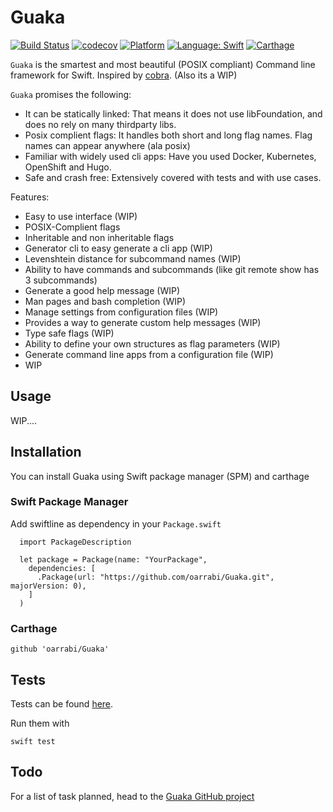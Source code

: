 # Guaka

[![Build Status](https://travis-ci.org/oarrabi/Guaka.svg?branch=master)](https://travis-ci.org/oarrabi/Guaka)
[![codecov](https://codecov.io/gh/oarrabi/Guaka/branch/master/graph/badge.svg)](https://codecov.io/gh/oarrabi/Guaka)
[![Platform](https://img.shields.io/badge/platform-osx-lightgrey.svg)](https://travis-ci.org/oarrabi/Guaka)
[![Language: Swift](https://img.shields.io/badge/language-swift-orange.svg)](https://travis-ci.org/oarrabi/Guaka)
[![Carthage](https://img.shields.io/badge/Carthage-compatible-4BC51D.svg?style=flat)](https://github.com/Carthage/Carthage)

`Guaka` is the smartest and most beautiful (POSIX compliant) Command line framework for Swift. Inspired by [cobra](https://github.com/spf13/cobra). 
(Also its a WIP)

`Guaka` promises the following:
- It can be statically linked: That means it does not use libFoundation, and does no rely on many thirdparty libs.
- Posix complient flags: It handles both short and long flag names. Flag names can appear anywhere (ala posix)
- Familiar with widely used cli apps: Have you used Docker, Kubernetes, OpenShift and Hugo. 
- Safe and crash free: Extensively covered with tests and with use cases.

Features:
- Easy to use interface (WIP)
- POSIX-Complient flags
- Inheritable and non inheritable flags
- Generator cli to easy generate a cli app (WIP)
- Levenshtein distance for subcommand names (WIP)
- Ability to have commands and subcommands (like git remote show has 3 subcommands)
- Generate a good help message (WIP)
- Man pages and bash completion (WIP)
- Manage settings from configuration files (WIP)
- Provides a way to generate custom help messages (WIP)
- Type safe flags (WIP)
- Ability to define your own structures as flag parameters (WIP)
- Generate command line apps from a configuration file (WIP)
- WIP

## Usage

WIP....


## Installation
You can install Guaka using Swift package manager (SPM) and carthage

### Swift Package Manager
Add swiftline as dependency in your `Package.swift`

```
  import PackageDescription

  let package = Package(name: "YourPackage",
    dependencies: [
      .Package(url: "https://github.com/oarrabi/Guaka.git", majorVersion: 0),
    ]
  )
```

### Carthage
    github 'oarrabi/Guaka'

## Tests
Tests can be found [here](https://github.com/oarrabi/Guaka/tree/master/Tests). 

Run them with 
```
swift test
```

## Todo

For a list of task planned, head to the [Guaka GitHub project](https://github.com/oarrabi/Guaka/projects/1)